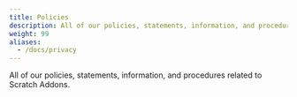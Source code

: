```yaml
---
title: Policies
description: All of our policies, statements, information, and procedures related to Scratch Addons.
weight: 99
aliases:
  - /docs/privacy
---
```


All of our policies, statements, information, and procedures related to Scratch Addons.